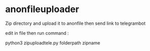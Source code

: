 # anonfileuploader
Zip directory and upload it to anonfile then send link to telegrambot

edit <webhook> in file
then run command :

python3 zipuploadtele.py folderpath zipname
